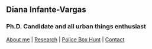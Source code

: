 ## Diana Infante-Vargas
### Ph.D. Candidate and all urban things enthusiast 

[About me](about.md)  |   [Research](researchpapers.md)  |   [Police Box Hunt](policeboxes.md)   |    [Contact](contactinfoa.md) 

